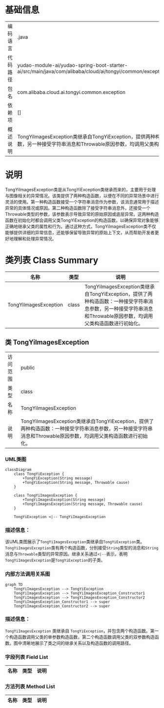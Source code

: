 # 基础信息

|      |      |
|------|------|
| 编码语言 | .java |
| 代码路径 | yudao-module-ai/yudao-spring-boot-starter-ai/src/main/java/com/alibaba/cloud/ai/tongyi/common/exception/TongYiImagesException.java |
| 包名 | com.alibaba.cloud.ai.tongyi.common.exception |
| 依赖项 | [] |
| 概述说明 | TongYiImagesException类继承自TongYiException，提供两种构造函数：一种接受字符串消息参数，另一种接受字符串消息和Throwable原因参数，均调用父类构造函数进行初始化。 |

# 说明

TongYiImagesException类是从TongYiException类继承而来的，主要用于处理与图像相关的异常情况。该类提供了两种构造函数，以便在不同的异常场景中进行灵活的使用。第一种构造函数接受一个字符串消息作为参数，该消息通常用于描述异常的具体情况或原因。第二种构造函数除了接受字符串消息外，还接受一个Throwable类型的参数，该参数表示导致异常的原始原因或底层异常。这两种构造函数在初始化时都会调用父类TongYiException的构造函数，以确保异常对象能够正确地继承父类的属性和行为。通过这种方式，TongYiImagesException类不仅能够提供详细的异常信息，还能够保留导致异常的原始上下文，从而帮助开发者更好地理解和处理异常情况。

# 类列表 Class Summary

| 名称   | 类型  | 说明 |
|-------|------|-------------|
| TongYiImagesException | class | TongYiImagesException类继承自TongYiException，提供了两种构造函数：一种接受字符串消息参数，另一种接受字符串消息和Throwable原因参数，均调用父类构造函数进行初始化。 |



## 类 TongYiImagesException

|      |      |
|------|------|
| 访问范围 | public |
| 类型 | class |
| 名称 | TongYiImagesException |
| 说明 | TongYiImagesException类继承自TongYiException，提供了两种构造函数：一种接受字符串消息参数，另一种接受字符串消息和Throwable原因参数，均调用父类构造函数进行初始化。 |


### UML类图

```mermaid
classDiagram
    class TongYiException {
        +TongYiException(String message)
        +TongYiException(String message, Throwable cause)
    }

    class TongYiImagesException {
        +TongYiImagesException(String message)
        +TongYiImagesException(String message, Throwable cause)
    }

    TongYiException <|-- TongYiImagesException
```

### 描述信息：
该UML类图展示了`TongYiImagesException`类继承自`TongYiException`类。`TongYiImagesException`类有两个构造函数，分别接受`String`类型的消息和`String`消息与`Throwable`类型的异常原因。继承关系通过`<|--`表示，表明`TongYiImagesException`是`TongYiException`的子类。


### 内部方法调用关系图

```mermaid
graph TD
    TongYiImagesException --> TongYiException
    TongYiImagesException --> TongYiImagesException_Constructor1
    TongYiImagesException --> TongYiImagesException_Constructor2
    TongYiImagesException_Constructor1 --> super
    TongYiImagesException_Constructor2 --> super
```

### 描述信息：
`TongYiImagesException` 类继承自 `TongYiException`，并包含两个构造函数。第一个构造函数调用父类的单参数构造函数，第二个构造函数调用父类的双参数构造函数。图中清晰地展示了类之间的继承关系以及构造函数的调用路径。

### 字段列表 Field List

| 名称  | 类型  | 说明 |
|-------|-------|------|

### 方法列表 Method List

| 名称  | 类型  | 说明 |
|-------|-------|------|





